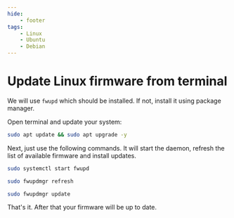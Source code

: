 ```yaml
---
hide:
    - footer
tags:
    - Linux
    - Ubuntu
    - Debian
---
```

# Update Linux firmware from terminal

We will use `fwupd` which should be installed. If not, install it using package manager.

Open terminal and update your system:

```bash
sudo apt update && sudo apt upgrade -y
```

Next, just use the following commands. It will start the daemon, refresh the list of available firmware and install updates.

```bash
sudo systemctl start fwupd
```

```bash
sudo fwupdmgr refresh
```

```bash
sudo fwupdmgr update
```

That's it. After that your firmware will be up to date.
